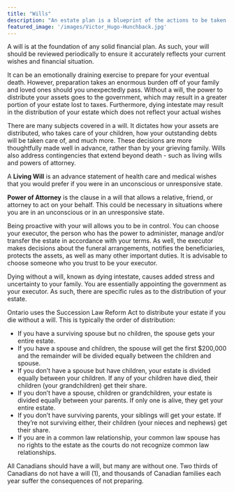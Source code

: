 ```yaml
---
title: "Wills"
description: "An estate plan is a blueprint of the actions to be taken when you die."
featured_image: '/images/Victor_Hugo-Hunchback.jpg'
---
```

A will is at the foundation of any solid financial plan. As such, your will should be reviewed periodically to ensure it accurately reflects your current wishes and financial situation.

It can be an emotionally draining exercise to prepare for your eventual death. However, preparation takes an enormous burden off of your family and loved ones should you unexpectedly pass. Without a will, the power to distribute your assets goes to the government, which may result in a greater portion of your estate lost to taxes. Furthermore, dying intestate may result in the distribution of your estate which does not reflect your actual wishes

There are many subjects covered in a will. It dictates how your assets are distributed, who takes care of your children, how your outstanding debts will be taken care of, and much more. These decisions are more thoughtfully made well in advance, rather than by your grieving family. Wills also address contingencies that extend beyond death - such as living wills and powers of attorney.

A **Living Will** is an advance statement of health care and medical wishes that you would prefer if you were in an unconscious or unresponsive state.

**Power of Attorney** is the clause in a will that allows a relative, friend, or attorney to act on your behalf. This could be necessary in situations where you are in an unconscious or in an unresponsive state.

Being proactive with your will allows you to be in control. You can choose your executor, the person who has the power to administer, manage and/or transfer the estate in accordance with your terms. As well, the executor makes decisions about the funeral arrangements, notifies the beneficiaries, protects the assets, as well as many other important duties. It is advisable to choose someone who you trust to be your executor.

Dying without a will, known as dying intestate, causes added stress and uncertainty to your family.  You are essentially appointing the government as your executor.  As such, there are specific rules as to the distribution of your estate.

Ontario uses the Succession Law Reform Act to distribute your estate if you die without a will. This is typically the order of distribution:

- If you have a surviving spouse but no children, the spouse gets your entire estate.
- If you have a spouse and children, the spouse will get the first $200,000 and the remainder will be divided equally between the children and spouse.
- If you don’t have a spouse but have children, your estate is divided equally between your children. If any of your children have died, their children (your grandchildren) get their share.
- If you don’t have a spouse, children or grandchildren, your estate is divided equally between your parents. If only one is alive, they get your entire estate.
- If you don’t have surviving parents, your siblings will get your estate. If they’re not surviving either, their children (your nieces and nephews) get their share.
- If you are in a common law relationship, your common law spouse has no rights to the estate as the courts do not recognize common law relationships.

All Canadians should have a will, but many are without one. Two thirds of Canadians do not have a will (1), and thousands of Canadian families each year suffer the consequences of not preparing.
